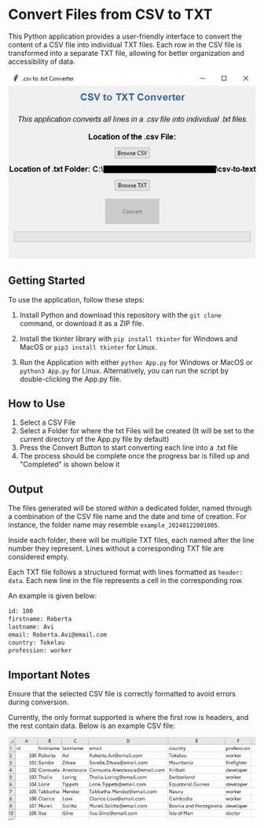 # Convert Files from CSV to TXT

This Python application provides a user-friendly interface to convert the content of a CSV file into individual TXT files. Each row in the CSV file is transformed into a separate TXT file, allowing for better organization and accessibility of data.

![Application](images/window.PNG)

## Getting Started

To use the application, follow these steps:

1. Install Python and download this repository with the `git clone` command, or download it as a ZIP file.

2. Install the tkinter library with `pip install tkinter` for Windows and MacOS or `pip3 install tkinter` for Linux.

3. Run the Application with either `python App.py` for Windows or MacOS or `python3 App.py` for Linux. Alternatively, you can run the script by double-clicking the App.py file.

## How to Use

1. Select a CSV File
2. Select a Folder for where the txt Files will be created (It will be set to the current directory of the App.py file by default)
3. Press the Convert Button to start converting each line into a .txt file
4. The process should be complete once the progress bar is filled up and "Completed" is shown below it

## Output

The files generated will be stored within a dedicated folder, named through a combination of the CSV file name and the date and time of creation. For instance, the folder name may resemble `example_20240122001005`.

Inside each folder, there will be multiple TXT files, each named after the line number they represent. Lines without a corresponding TXT file are considered empty.

Each TXT file follows a structured format with lines formatted as `header: data`. Each new line in the file represents a cell in the corresponding row.

An example is given below:

```
id: 100
firstname: Roberta
lastname: Avi
email: Roberta.Avi@email.com
country: Tokelau
profession: worker
```

## Important Notes

Ensure that the selected CSV file is correctly formatted to avoid errors during conversion.

Currently, the only format supported is where the first row is headers, and the rest contain data. Below is an example CSV file:

![Currently Supported CSV File](images/example_csv_file.PNG)
